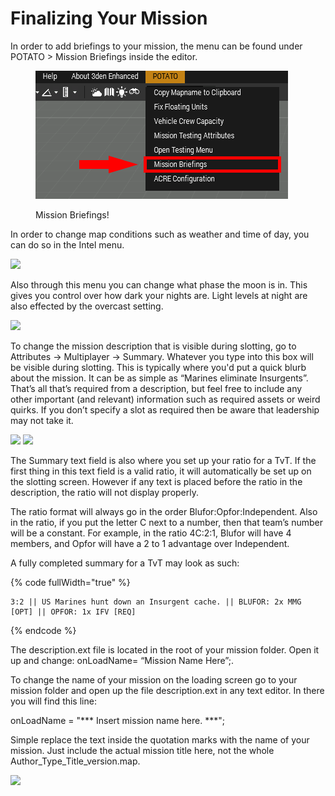 # Finalizing Your Mission

In order to add briefings to your mission, the menu can be found under POTATO > Mission Briefings inside the editor.

<figure><img src="../.gitbook/assets/missionbriefings.png" alt=""><figcaption><p>Mission Briefings!</p></figcaption></figure>

In order to change map conditions such as weather and time of day, you can do so in the Intel menu.

![](https://i.imgur.com/yaubeZa.jpg)

Also through this menu you can change what phase the moon is in. This gives you control over how dark your nights are. Light levels at night are also effected by the overcast setting.

![](https://i.imgur.com/UicyXnb.jpg)

To change the mission description that is visible during slotting, go to Attributes -> Multiplayer -> Summary. Whatever you type into this box will be visible during slotting. This is typically where you'd put a quick blurb about the mission. It can be as simple as “Marines eliminate Insurgents”. That’s all that’s required from a description, but feel free to include any other important (and relevant) information such as required assets or weird quirks. If you don’t specify a slot as required then be aware that leadership may not take it.

![](https://i.imgur.com/P1MMe8H.jpg) ![](https://i.imgur.com/nw4o5mv.jpg)

The Summary text field is also where you set up your ratio for a TvT. If the first thing in this text field is a valid ratio, it will automatically be set up on the slotting screen. However if any text is placed before the ratio in the description, the ratio will not display properly.

The ratio format will always go in the order Blufor:Opfor:Independent. Also in the ratio, if you put the letter C next to a number, then that team’s number will be a constant. For example, in the ratio 4C:2:1, Blufor will have 4 members, and Opfor will have a 2 to 1 advantage over Independent.

A fully completed summary for a TvT may look as such:

{% code fullWidth="true" %}
```
3:2 || US Marines hunt down an Insurgent cache. || BLUFOR: 2x MMG [OPT] || OPFOR: 1x IFV [REQ]
```
{% endcode %}

The description.ext file is located in the root of your mission folder. Open it up and change: onLoadName= “Mission Name Here”;.&#x20;

To change the name of your mission on the loading screen go to your mission folder and open up the file description.ext in any text editor. In there you will find this line:

onLoadName = "\*\*\* Insert mission name here. \*\*\*";

Simple replace the text inside the quotation marks with the name of your mission. Just include the actual mission title here, not the whole Author\_Type\_Title\_version.map.

![](https://i.imgur.com/egzi9A0.jpg)
